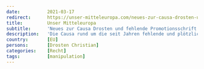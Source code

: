```yaml
---
date:          2021-03-17
redirect:      https://unser-mitteleuropa.com/neues-zur-causa-drosten-und-fehlende-promotionsschrift-goethe-uni-frankfurt-verhindert-mittels-falschaussagen-strafverfolgung-von-virologen/
title:         Unser Mitteleuropa
subtitle:      'Neues zur Causa Drosten und fehlende Promotionsschrift: Goethe-Uni Frankfurt verhindert mittels Falschaussagen Strafverfolgung von Virologen'
description:   'Die Causa rund um die seit Jahren fehlende und plötzlich aufgetauchte Promotionsschrift des umstrittenen „Star-Virologen“ Christian Drosten und den dadurch entstandenen Vorwürfen, er führe den Doktortiel zu Unrecht, liegt nicht nur bei Gericht, sie ist auch um eine Facette reicher. Denn die für seine Promotion im Jahr 2003 verantwortliche Goethe-Universität in Frankfurt dürfte mittels zahlreicher […]'
country:       [EU]
persons:       [Drosten Christian]
categories:    [Recht]
tags:          [manipulation]
---
```

